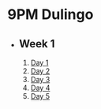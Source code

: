# 9PM Dulingo 

- ## Week 1

   1. [Day 1](https://www.facebook.com/iCodeguru/videos/719636880286372/)
   2. [Day 2]()
   3. [Day 3](https://www.facebook.com/iCodeguru/videos/371801772422225)
   4. [Day 4](https://www.facebook.com/iCodeguru/videos/2650706315088015)
   5. [Day 5](https://www.facebook.com/iCodeguru/videos/380131284883534)

<!-- - ## Week

   1. [Day 1]()
   2. [Day 2]()
   3. [Day 3]()
   4. [Day 4]()
   5. [Day 5]() -->